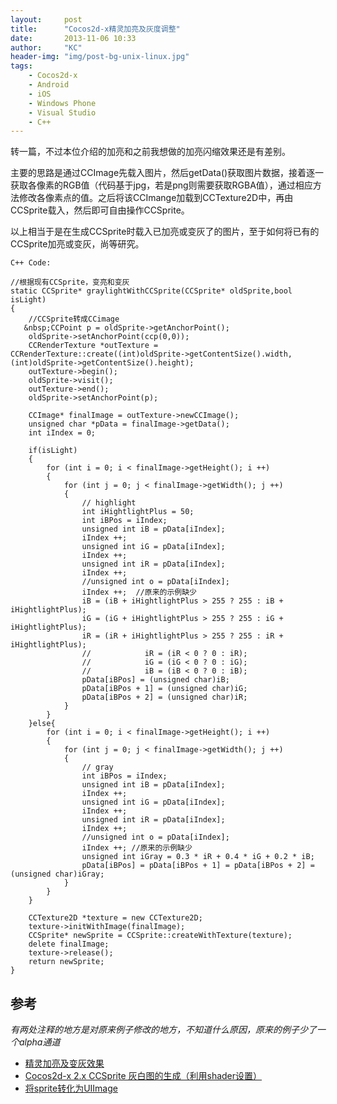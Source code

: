 ```yaml
---
layout:     post
title:      "Cocos2d-x精灵加亮及灰度调整"
date:       2013-11-06 10:33
author:     "KC"
header-img: "img/post-bg-unix-linux.jpg"
tags:
    - Cocos2d-x
    - Android
    - iOS
    - Windows Phone
    - Visual Studio
    - C++
---
```


转一篇，不过本位介绍的加亮和之前我想做的加亮闪缩效果还是有差别。

主要的思路是通过CCImage先载入图片，然后getData()获取图片数据，接着逐一获取各像素的RGB值（代码基于jpg，若是png则需要获取RGBA值），通过相应方法修改各像素点的值。之后将该CCImange加载到CCTexture2D中，再由CCSprite载入，然后即可自由操作CCSprite。

以上相当于是在生成CCSprite时载入已加亮或变灰了的图片，至于如何将已有的CCSprite加亮或变灰，尚等研究。


`C++ Code:`

	//根据现有CCSprite，变亮和变灰
	static CCSprite* graylightWithCCSprite(CCSprite* oldSprite,bool isLight)
	{
	    //CCSprite转成CCimage
	   &nbsp;CCPoint p = oldSprite->getAnchorPoint();
	    oldSprite->setAnchorPoint(ccp(0,0));
	    CCRenderTexture *outTexture = CCRenderTexture::create((int)oldSprite->getContentSize().width,(int)oldSprite->getContentSize().height);
	    outTexture->begin();
	    oldSprite->visit();
	    outTexture->end();
	    oldSprite->setAnchorPoint(p);
	    
	    CCImage* finalImage = outTexture->newCCImage();
	    unsigned char *pData = finalImage->getData();
	    int iIndex = 0;
	    
	    if(isLight)
	    {
	        for (int i = 0; i < finalImage->getHeight(); i ++)
	        {
	            for (int j = 0; j < finalImage->getWidth(); j ++)
	            {
	                // highlight
	                int iHightlightPlus = 50;
	                int iBPos = iIndex;
	                unsigned int iB = pData[iIndex];
	                iIndex ++;
	                unsigned int iG = pData[iIndex];
	                iIndex ++;
	                unsigned int iR = pData[iIndex];
	                iIndex ++;
	                //unsigned int o = pData[iIndex];
	                iIndex ++;  //原来的示例缺少
	                iB = (iB + iHightlightPlus > 255 ? 255 : iB + iHightlightPlus);
	                iG = (iG + iHightlightPlus > 255 ? 255 : iG + iHightlightPlus);
	                iR = (iR + iHightlightPlus > 255 ? 255 : iR + iHightlightPlus);
	                //            iR = (iR < 0 ? 0 : iR);
	                //            iG = (iG < 0 ? 0 : iG);
	                //            iB = (iB < 0 ? 0 : iB);
	                pData[iBPos] = (unsigned char)iB;
	                pData[iBPos + 1] = (unsigned char)iG;
	                pData[iBPos + 2] = (unsigned char)iR;
	            }
	        }
	    }else{
	        for (int i = 0; i < finalImage->getHeight(); i ++)
	        {
	            for (int j = 0; j < finalImage->getWidth(); j ++)
	            {
	                // gray
	                int iBPos = iIndex;
	                unsigned int iB = pData[iIndex];
	                iIndex ++;
	                unsigned int iG = pData[iIndex];
	                iIndex ++;
	                unsigned int iR = pData[iIndex];
	                iIndex ++;
	                //unsigned int o = pData[iIndex];
	                iIndex ++; //原来的示例缺少
	                unsigned int iGray = 0.3 * iR + 0.4 * iG + 0.2 * iB;
	                pData[iBPos] = pData[iBPos + 1] = pData[iBPos + 2] = (unsigned char)iGray;
	            }
	        }
	    }
	    
	    CCTexture2D *texture = new CCTexture2D;
	    texture->initWithImage(finalImage);
	    CCSprite* newSprite = CCSprite::createWithTexture(texture);
	    delete finalImage;
	    texture->release();
	    return newSprite;
	}

## 参考

*有两处注释的地方是对原来例子修改的地方，不知道什么原因，原来的例子少了一个alpha通道* 


- [精灵加亮及变灰效果](http://www.cocoachina.com/gamedev/misc/2012/0530/4307.html)
- [Cocos2d-x 2.x CCSprite 灰白图的生成（利用shader设置）](http://blog.csdn.net/yanghuiliu/article/details/8140774)
- [将sprite转化为UIImage](http://home.cnblogs.com/group/topic/60979.html)
